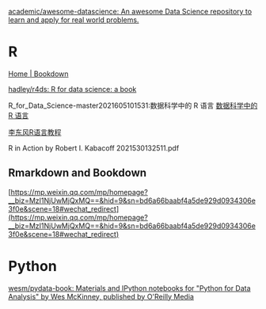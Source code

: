 [academic/awesome-datascience: An awesome Data Science repository to learn and apply for real world problems.](https://github.com/academic/awesome-datascience)

# R
[Home | Bookdown](https://bookdown.org/)

[hadley/r4ds: R for data science: a book](https://github.com/hadley/r4ds)

R_for_Data_Science-master2021605101531:数据科学中的 R 语言
[数据科学中的 R 语言](https://bookdown.org/wangminjie/R4DS/)


[李东风R语言教程](https://www.math.pku.edu.cn/teachers/lidf/docs/Rbook/html/_Rbook/index.html)

R in Action by Robert I. Kabacoff 2021530132511.pdf
## Rmarkdown and Bookdown
[https://mp.weixin.qq.com/mp/homepage?__biz=MzI1NjUwMjQxMQ==&hid=9&sn=bd6a66baabf4a5de929d0934306e3f0e&scene=18#wechat_redirect](https://mp.weixin.qq.com/mp/homepage?__biz=MzI1NjUwMjQxMQ==&hid=9&sn=bd6a66baabf4a5de929d0934306e3f0e&scene=18#wechat_redirect)



# Python

[wesm/pydata-book: Materials and IPython notebooks for "Python for Data Analysis" by Wes McKinney, published by O'Reilly Media](https://github.com/wesm/pydata-book)



